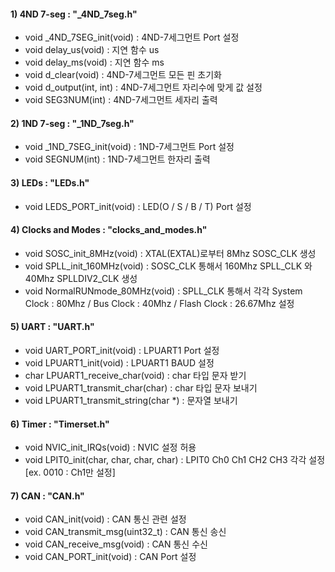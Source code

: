 #### 1) 4ND 7-seg : "_4ND_7seg.h"
- void _4ND_7SEG_init(void) : 4ND-7세그먼트 Port 설정
- void delay_us(void) : 지연 함수 us
- void delay_ms(void) : 지연 함수 ms
- void d_clear(void) : 4ND-7세그먼트 모든 핀 초기화
- void d_output(int, int) : 4ND-7세그먼트 자리수에 맞게 값 설정
- void SEG3NUM(int) : 4ND-7세그먼트 세자리 출력

#### 2) 1ND 7-seg : "_1ND_7seg.h"
- void _1ND_7SEG_init(void) : 1ND-7세그먼트 Port 설정
- void SEGNUM(int) : 1ND-7세그먼트 한자리 출력

#### 3) LEDs : "LEDs.h"
- void LEDS_PORT_init(void) : LED(O / S / B / T) Port 설정

#### 4) Clocks and Modes : "clocks_and_modes.h" 

- void SOSC_init_8MHz(void) : XTAL(EXTAL)로부터 8Mhz SOSC_CLK 생성
- void SPLL_init_160MHz(void) : SOSC_CLK 통해서 160Mhz SPLL_CLK 와 40Mhz SPLLDIV2_CLK 생성
- void NormalRUNmode_80MHz(void) : SPLL_CLK 통해서 각각 System Clock : 80Mhz / Bus Clock : 40Mhz / Flash Clock : 26.67Mhz 설정

#### 5) UART : "UART.h"
- void UART_PORT_init(void) : LPUART1 Port 설정
- void LPUART1_init(void) : LPUART1 BAUD 설정
- char LPUART1_receive_char(void) : char 타입 문자 받기
- void LPUART1_transmit_char(char) : char 타입 문자 보내기
- void LPUART1_transmit_string(char *) : 문자열 보내기

#### 6) Timer : "Timerset.h"
- void NVIC_init_IRQs(void) : NVIC 설정 허용
- void LPIT0_init(char, char, char, char) 
  : LPIT0 Ch0 Ch1 CH2 CH3 각각 설정 [ex. 0010 : Ch1만 설정]

#### 7) CAN : "CAN.h"
- void CAN_init(void) : CAN 통신 관련 설정
- void CAN_transmit_msg(uint32_t) : CAN 통신 송신
- void CAN_receive_msg(void) : CAN 통신 수신
- void CAN_PORT_init(void) : CAN Port 설정
